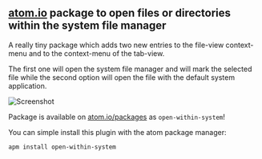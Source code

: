 ## [atom.io](http://atom.io) package to open files or directories within the system file manager

A really tiny package which adds two new entries
to the file-view context-menu and
to the context-menu of the tab-view.

The first one will open the system file manager and will mark
the selected file while the second option will open the file
with the default system application.

![Screenshot](https://github.com/jerolimov/atom-open-within-system/raw/master/screenshot.png)

Package is available on [atom.io/packages](https://atom.io/packages/open-within-system)
as `open-within-system`!

You can simple install this plugin with the atom package manager:

    apm install open-within-system

